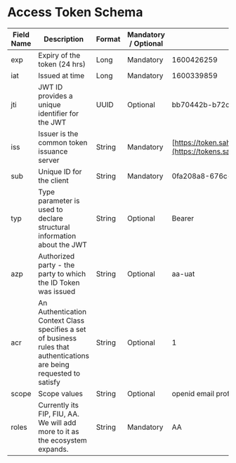 # Access Token Schema

| Field Name | Description                                                                                                           | Format | Mandatory / Optional | Example                                                                                                         |
| ---------- | --------------------------------------------------------------------------------------------------------------------- | ------ | -------------------- | --------------------------------------------------------------------------------------------------------------- |
| exp        | Expiry of the token (24 hrs)                                                                                          | Long   | Mandatory            | 1600426259                                                                                                      |
| iat        | Issued at time                                                                                                        | Long   | Mandatory            | 1600339859                                                                                                      |
| jti        | JWT ID provides a unique identifier for the JWT                                                                       | UUID   | Optional             | bb70442b-b72c-4149-a596-076d92189914                                                                            |
| iss        | Issuer is the common token issuance server                                                                            | String | Mandatory            | [https://token.sahamati.org.in/auth/realms/sahamati&#xD;](https://tokens.sahamati.org.in/auth/realms/sahamathi) |
| sub        | Unique ID for the client                                                                                              | String | Mandatory            | 0fa208a8-676c-43fa-bcc4-464d17f4608c                                                                            |
| typ        | Type parameter is used to declare structural information about the JWT                                                | String | Optional             | Bearer                                                                                                          |
| azp        | Authorized party - the party to which the ID Token was issued                                                         | String | Optional             | aa-uat                                                                                                          |
| acr        | An Authentication Context Class specifies a set of business rules that authentications are being requested to satisfy | String | Optional             | 1                                                                                                               |
| scope      | Scope values                                                                                                          | String | Optional             | openid email profile                                                                                            |
| roles      | Currently its FIP, FIU, AA. We will add more to it as the ecosystem expands.                                          | String | Mandatory            | AA                                                                                                              |

